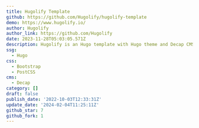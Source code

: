 ```yaml
---
title: Hugolify Template
github: https://github.com/Hugolify/hugolify-template
demo: https://www.hugolify.io/
author: Hugolify
author_link: https://github.com/Hugolify
date: 2023-11-28T05:03:05.571Z
description: Hugolify is an Hugo template with Hugo theme and Decap CMS
ssg:
  - Hugo
css:
  - Bootstrap
  - PostCSS
cms:
  - Decap
category: []
draft: false
publish_date: '2022-10-03T12:33:31Z'
update_date: '2024-02-04T11:25:11Z'
github_star: 7
github_fork: 1
---
```

